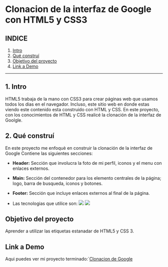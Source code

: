 # Clonacion de la interfaz de Google con HTML5 y CSS3

## **INDICE**

1. [Intro](#)
2. [Qué construí](#)
3. [Objetivo del proyecto](#)
4. [Link a Demo](#)

****

## 1. Intro
HTML5 trabaja de la mano con CSS3 para crear páginas web que usamos todos los dias en el navegador. Incluso, este sitio web en donde estas viendo este contenido esta construido con HTML y CSS. En este proyecto, con los conocimientos de HTML y CSS realicé la clonación de la interfaz de Goolgle.

## 2. Qué construí
En este proyecto me enfoquè en construir la clonación de la interfaz de Google
Contiene las siguientes secciones:

* **Header:** Sección que involucra la foto de mi perfil, iconos y el menu con enlaces externos.

* **Main:** Sección del contenedor para los elemento centrales de la página; logo, barra de busqueda, iconos y botones.
  
* **Footer:** Sección que incluye enlaces externos al final de la página.

* Las tecnologias que utilice son:
  <img src="https://img.shields.io/badge/CSS3-1572B6?style=for-the-badge&logo=css3&logoColor=white" />
  <img src="https://img.shields.io/badge/HTML5-E34F26?style=for-the-badge&logo=html5&logoColor=white" />

## Objetivo del proyecto
Aprender a utilizar las etiquetas estanadar de HTML5 y CSS 3.

## Link a Demo
Aqui puedes ver mi proyecto terminado:`[Clonacion de Google](#)
